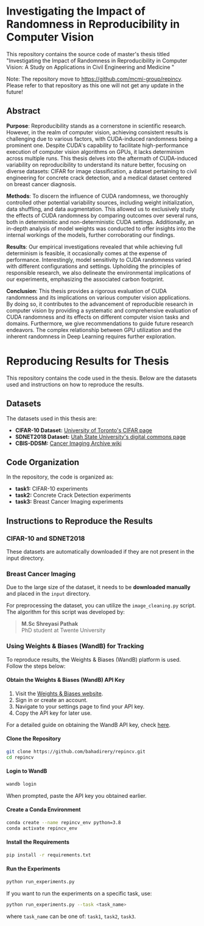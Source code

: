 # Investigating the Impact of Randomness in Reproducibility in Computer Vision
This repository contains the source code of master's thesis titled "Investigating the Impact of Randomness in Reproducibility in Computer Vision: A Study on Applications in Civil Engineering and Medicine "

Note: The repository move to https://github.com/mcmi-group/repincv. Please refer to that repository as this one will not get any update in the future!
## Abstract

**Purpose**: Reproducibility stands as a cornerstone in scientific research. However, in the realm of computer vision, achieving consistent results is challenging due to various factors, with CUDA-induced randomness being a prominent one. Despite CUDA's capability to facilitate high-performance execution of computer vision algorithms on GPUs, it lacks determinism across multiple runs. This thesis delves into the aftermath of CUDA-induced variability on reproducibility to understand its nature better, focusing on diverse datasets: CIFAR for image classification, a dataset pertaining to civil engineering for concrete crack detection, and a medical dataset centered on breast cancer diagnosis.

**Methods**: To discern the influence of CUDA randomness, we thoroughly controlled other potential variability sources, including weight initialization, data shuffling, and data augmentation. This allowed us to exclusively study the effects of CUDA randomness by comparing outcomes over several runs, both in deterministic and non-deterministic CUDA settings. Additionally, an in-depth analysis of model weights was conducted to offer insights into the internal workings of the models, further corroborating our findings.

**Results**: Our empirical investigations revealed that while achieving full determinism is feasible, it occasionally comes at the expense of performance. Interestingly, model sensitivity to CUDA randomness varied with different configurations and settings. Upholding the principles of responsible research, we also delineate the environmental implications of our experiments, emphasizing the associated carbon footprint.

**Conclusion**: This thesis provides a rigorous evaluation of CUDA randomness and its implications on various computer vision applications. By doing so, it contributes to the advancement of reproducible research in computer vision by providing a systematic and comprehensive evaluation of CUDA randomness and its effects on different computer vision tasks and domains. Furthermore, we give recommendations to guide future research endeavors. The complex relationship between GPU utilization and the inherent randomness in Deep Learning requires further exploration.


# Reproducing Results for Thesis

This repository contains the code used in the thesis. Below are the datasets used and instructions on how to reproduce the results.

## Datasets

The datasets used in this thesis are:

- **CIFAR-10 Dataset:** [University of Toronto's CIFAR page](https://www.cs.toronto.edu/~kriz/cifar.html)
- **SDNET2018 Dataset:** [Utah State University's digital commons page](https://digitalcommons.usu.edu/all_datasets/48/)
- **CBIS-DDSM:** [Cancer Imaging Archive wiki](https://wiki.cancerimagingarchive.net/pages/viewpage.action?pageId=22516629)

## Code Organization

In the repository, the code is organized as:

- **task1:** CIFAR-10 experiments
- **task2:** Concrete Crack Detection experiments
- **task3:** Breast Cancer Imaging experiments

## Instructions to Reproduce the Results

### CIFAR-10 and SDNET2018

These datasets are automatically downloaded if they are not present in the input directory.

### Breast Cancer Imaging

Due to the large size of the dataset, it needs to be **downloaded manually** and placed in the `input` directory.

For preprocessing the dataset, you can utilize the `image_cleaning.py` script. The algorithm for this script was developed by:

> **M.Sc Shreyasi Pathak**  
> PhD student at Twente University

### Using Weights & Biases (WandB) for Tracking

To reproduce results, the Weights & Biases (WandB) platform is used. Follow the steps below:

#### Obtain the Weights & Biases (WandB) API Key

1. Visit the [Weights & Biases website](https://www.wandb.com/).
2. Sign in or create an account.
3. Navigate to your settings page to find your API key.
4. Copy the API key for later use.

For a detailed guide on obtaining the WandB API key, check [here](https://docs.wandb.ai/quickstart).

#### Clone the Repository

```bash
git clone https://github.com/bahadirery/repincv.git
cd repincv
```

#### Login to WandB

```bash
wandb login
```

When prompted, paste the API key you obtained earlier.

#### Create a Conda Environment

```bash
conda create --name repincv_env python=3.8
conda activate repincv_env
```

#### Install the Requirements

```bash
pip install -r requirements.txt
```

#### Run the Experiments

```bash
python run_experiments.py
```

If you want to run the experiments on a specific task, use:

```bash
python run_experiments.py --task <task_name>
```

where `task_name` can be one of: `task1`, `task2`, `task3`.
